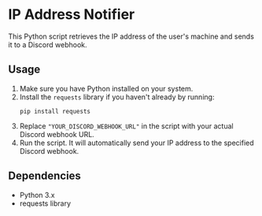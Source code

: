 # IP Address Notifier

This Python script retrieves the IP address of the user's machine and sends it to a Discord webhook.

## Usage

1. Make sure you have Python installed on your system.
2. Install the `requests` library if you haven't already by running:
    ```
    pip install requests
    ```
3. Replace `"YOUR_DISCORD_WEBHOOK_URL"` in the script with your actual Discord webhook URL.
4. Run the script. It will automatically send your IP address to the specified Discord webhook.

## Dependencies

- Python 3.x
- requests library